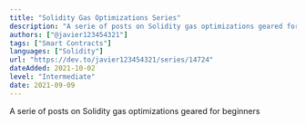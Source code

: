 ```yaml
---
title: "Solidity Gas Optimizations Series"
description: "A serie of posts on Solidity gas optimizations geared for beginners"
authors: ["@javier123454321"]
tags: ["Smart Contracts"]
languages: ["Solidity"]
url: "https://dev.to/javier123454321/series/14724"
dateAdded: 2021-10-02
level: "Intermediate"
date: 2021-09-09
---
```


A serie of posts on Solidity gas optimizations geared for beginners